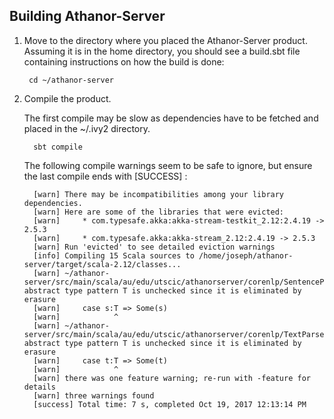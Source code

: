 ## Building Athanor-Server

1. Move to the directory where you placed the Athanor-Server product. 
Assuming it is in the home directory, you should see a build.sbt file containing instructions
on how the build is done:

        cd ~/athanor-server

2. Compile the product.

     The first compile may be slow as dependencies have to be fetched and placed
     in the ~/.ivy2 directory.

         sbt compile

     The following compile warnings seem to be safe to ignore, but ensure the
     last compile ends with [SUCCESS] :

         [warn] There may be incompatibilities among your library dependencies.
         [warn] Here are some of the libraries that were evicted:
         [warn] 	* com.typesafe.akka:akka-stream-testkit_2.12:2.4.19 -> 2.5.3
         [warn] 	* com.typesafe.akka:akka-stream_2.12:2.4.19 -> 2.5.3
         [warn] Run 'evicted' to see detailed eviction warnings
         [info] Compiling 15 Scala sources to /home/joseph/athanor-server/target/scala-2.12/classes...
         [warn] ~/athanor-server/src/main/scala/au/edu/utscic/athanorserver/corenlp/SentenceParser.scala:26: abstract type pattern T is unchecked since it is eliminated by erasure
         [warn]     case s:T => Some(s)
         [warn]            ^
         [warn] ~/athanor-server/src/main/scala/au/edu/utscic/athanorserver/corenlp/TextParser.scala:51: abstract type pattern T is unchecked since it is eliminated by erasure
         [warn]     case t:T => Some(t)
         [warn]            ^
         [warn] there was one feature warning; re-run with -feature for details
         [warn] three warnings found
         [success] Total time: 7 s, completed Oct 19, 2017 12:13:14 PM